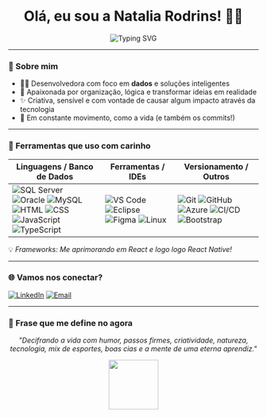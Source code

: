 <h1 align="center">Olá, eu sou a Natalia Rodrins! 👩‍💻</h1>

<p align="center">
  <img src="https://readme-typing-svg.herokuapp.com?font=Fira+Code&size=22&pause=1000&color=F78CB4&center=true&vCenter=true&width=435&lines=Presente,+mesmo+no+digital" alt="Typing SVG" />
</p>

---

### 🌟 Sobre mim

- 👩‍💻 Desenvolvedora com foco em **dados** e soluções inteligentes  
- 🧠 Apaixonada por organização, lógica e transformar ideias em realidade  
- ✨ Criativa, sensível e com vontade de causar algum impacto através da tecnologia  
- 🌊 Em constante movimento, como a vida (e também os commits!)  

---

### 🧰 Ferramentas que uso com carinho

| Linguagens / Banco de Dados | Ferramentas / IDEs | Versionamento / Outros |
|----------------------------|---------------------|--------------------------|
| ![SQL Server](https://img.shields.io/badge/SQL%20Server-CC2927?style=flat&logo=microsoftsqlserver&logoColor=white) ![Oracle](https://img.shields.io/badge/Oracle-F80000?style=flat&logo=oracle&logoColor=white) ![MySQL](https://img.shields.io/badge/MySQL-4479A1?style=flat&logo=mysql&logoColor=white) ![HTML](https://img.shields.io/badge/HTML5-E34F26?style=flat&logo=html5&logoColor=white) ![CSS](https://img.shields.io/badge/CSS3-1572B6?style=flat&logo=css3&logoColor=white) ![JavaScript](https://img.shields.io/badge/JavaScript-F7DF1E?style=flat&logo=javascript&logoColor=black) ![TypeScript](https://img.shields.io/badge/TypeScript-3178C6?style=flat&logo=typescript&logoColor=white) | ![VS Code](https://img.shields.io/badge/VS%20Code-007ACC?style=flat&logo=visual-studio-code&logoColor=white) ![Eclipse](https://img.shields.io/badge/Eclipse-2C2255?style=flat&logo=eclipseide&logoColor=white) ![Figma](https://img.shields.io/badge/Figma-F24E1E?style=flat&logo=figma&logoColor=white) ![Linux](https://img.shields.io/badge/Linux-FCC624?style=flat&logo=linux&logoColor=black) | ![Git](https://img.shields.io/badge/Git-F05032?style=flat&logo=git&logoColor=white) ![GitHub](https://img.shields.io/badge/GitHub-181717?style=flat&logo=github&logoColor=white) ![Azure](https://img.shields.io/badge/Azure-0078D4?style=flat&logo=microsoftazure&logoColor=white) ![CI/CD](https://img.shields.io/badge/CI%2FCD-blue?style=flat&logo=githubactions&logoColor=white) ![Bootstrap](https://img.shields.io/badge/Bootstrap-7952B3?style=flat&logo=bootstrap&logoColor=white) |

💡 *Frameworks: Me aprimorando em React e logo logo React Native!*

---

### 🌐 Vamos nos conectar?

[![LinkedIn](https://img.shields.io/badge/-LinkedIn-0A66C2?style=flat&logo=linkedin&logoColor=white)](https://www.linkedin.com/in/nataliarodrins/)
[![Email](https://img.shields.io/badge/-nataliarodrinss@gmail.com-EA4335?style=flat&logo=gmail&logoColor=white)](mailto:nataliarodrinss@gmail.com)


---

### 💬 Frase que me define no agora

<p align="center">
  <em>"Decifrando a vida com humor, passos firmes, criatividade, natureza, tecnologia, mix de esportes, boas cias e a mente de uma eterna aprendiz."</em>
</p>

<p align="center">
  <img src="https://media.giphy.com/media/v1.Y2lkPTc5MGI3NjExZ3o0c2wwdHlxYjJrbGptZ3JsdTZkdmJ5OWtxYjl1ejU4bmV6Z2U2diZlcD12MV9naWZzX3NlYXJjaCZjdD1n/M9gPNcLxFgHbY/giphy.gif" width="100" />
</p>

